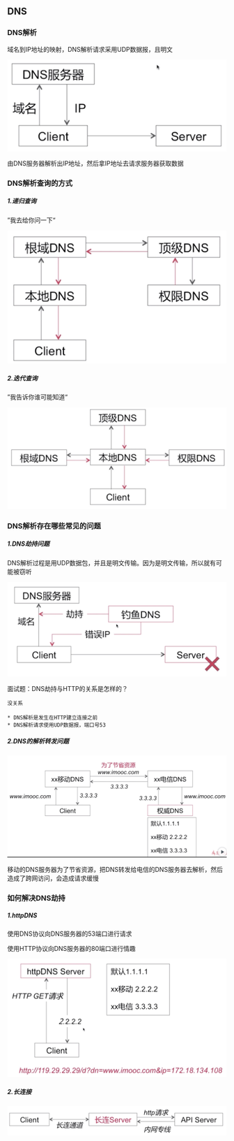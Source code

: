 ## DNS

### DNS解析

域名到IP地址的映射，DNS解析请求采用UDP数据报，且明文

![DNS解析](images/8.png)

由DNS服务器解析出IP地址，然后拿IP地址去请求服务器获取数据

### DNS解析查询的方式

##### 1.递归查询

”我去给你问一下“

![递归查询](images/9.png)

##### 2.迭代查询

”我告诉你谁可能知道“

![迭代查询](images/10.png)

### DNS解析存在哪些常见的问题

##### 1.DNS劫持问题

DNS解析过程是用UDP数据包，并且是明文传输。因为是明文传输，所以就有可能被窃听

![DNS劫持](images/11.png)

面试题：DNS劫持与HTTP的关系是怎样的？

    没关系

    * DNS解析是发生在HTTP建立连接之前
    * DNS解析请求使用UDP数据报，端口号53


##### 2.DNS的解析转发问题

![DNS的解析转发](images/12.png)

移动的DNS服务器为了节省资源，把DNS转发给电信的DNS服务器去解析，然后造成了跨网访问，会造成请求缓慢

### 如何解决DNS劫持

##### 1.httpDNS

使用DNS协议向DNS服务器的53端口进行请求

使用HTTP协议向DNS服务器的80端口进行情趣

![DNS的解析转发](images/14.png)


##### 2.长连接

![DNS的解析转发](images/15.png)


